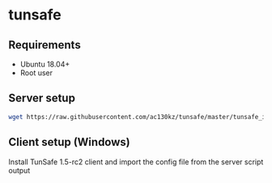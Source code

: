 # tunsafe

## Requirements
* Ubuntu 18.04+
* Root user

## Server setup
```bash
wget https://raw.githubusercontent.com/ac130kz/tunsafe/master/tunsafe_install.sh && chmod +x ./tunsafe_install.sh && ./tunsafe_install.sh
```

## Client setup (Windows)
Install TunSafe 1.5-rc2 client and import the config file from the server script output